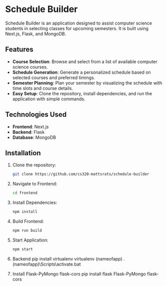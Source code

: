 # Schedule Builder

Schedule Builder is an application designed to assist computer science students in selecting classes for upcoming semesters. It is built using Next.js, Flask, and MongoDB.

## Features

- **Course Selection**: Browse and select from a list of available computer science courses.
- **Schedule Generation**: Generate a personalized schedule based on selected courses and preferred timings.
- **Semester Planning**: Plan your semester by visualizing the schedule with time slots and course details.
- **Easy Setup**: Clone the repository, install dependencies, and run the application with simple commands.

## Technologies Used

- **Frontend**: Next.js
- **Backend**: Flask
- **Database**: MongoDB

## Installation

1. Clone the repository:

    ```bash
    git clone https://github.com/cs320-mattsrats/schedule-builder
    ```

2. Navigate to Frontend:

    ```bash
    cd frontend
    ```

3. Install Dependencies:

    ```bash
    npm install
    ```

4. Build Frontend:

    ```bash
    npm run build
    ```

5. Start Application:

    ```bash
    npm start
    ```

6. Backend
pip install virtualenv
virtualenv (nameofapp)
.\(nameofapp)\Scripts\activate.bat

7. Install Flask-PyMongo flask-cors
pip install flask Flask-PyMongo flask-cors


